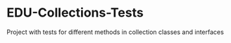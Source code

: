 # EDU-Collections-Tests
Project with tests for different methods in collection classes and interfaces
